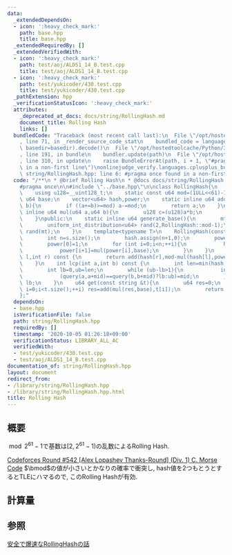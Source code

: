 ```yaml
---
data:
  _extendedDependsOn:
  - icon: ':heavy_check_mark:'
    path: base.hpp
    title: base.hpp
  _extendedRequiredBy: []
  _extendedVerifiedWith:
  - icon: ':heavy_check_mark:'
    path: test/aoj/ALDS1_14_B.test.cpp
    title: test/aoj/ALDS1_14_B.test.cpp
  - icon: ':heavy_check_mark:'
    path: test/yukicoder/430.test.cpp
    title: test/yukicoder/430.test.cpp
  _pathExtension: hpp
  _verificationStatusIcon: ':heavy_check_mark:'
  attributes:
    _deprecated_at_docs: docs/string/RollingHash.md
    document_title: Rolling Hash
    links: []
  bundledCode: "Traceback (most recent call last):\n  File \"/opt/hostedtoolcache/Python/3.9.0/x64/lib/python3.9/site-packages/onlinejudge_verify/documentation/build.py\"\
    , line 71, in _render_source_code_stat\n    bundled_code = language.bundle(stat.path,\
    \ basedir=basedir).decode()\n  File \"/opt/hostedtoolcache/Python/3.9.0/x64/lib/python3.9/site-packages/onlinejudge_verify/languages/cplusplus.py\"\
    , line 191, in bundle\n    bundler.update(path)\n  File \"/opt/hostedtoolcache/Python/3.9.0/x64/lib/python3.9/site-packages/onlinejudge_verify/languages/cplusplus_bundle.py\"\
    , line 310, in update\n    raise BundleErrorAt(path, i + 1, \"#pragma once found\
    \ in a non-first line\")\nonlinejudge_verify.languages.cplusplus_bundle.BundleErrorAt:\
    \ string/RollingHash.hpp: line 6: #pragma once found in a non-first line\n"
  code: "/**\n * @brief Rolling Hash\n * @docs docs/string/RollingHash.md\n */\n\n\
    #pragma once\n\n#include \"../base.hpp\"\n\nclass RollingHash{\n    using u64=uint64_t;\n\
    \    using u128=__uint128_t;\n    static const u64 mod=(1ULL<<61)-1;\n    const\
    \ u64 base;\n    vector<u64> hash,power;\n    static inline u64 add(u64 a,u64\
    \ b){\n        if ((a+=b)>=mod) a-=mod;\n        return a;\n    }\n    static\
    \ inline u64 mul(u64 a,u64 b){\n        u128 c=(u128)a*b;\n        return add(c>>61,c&mod);\n\
    \    }\npublic:\n    static inline u64 generate_base(){\n        mt19937_64 mt(chrono::steady_clock::now().time_since_epoch().count());\n\
    \        uniform_int_distribution<u64> rand(2,RollingHash::mod-1);\n        return\
    \ rand(mt);\n    }\n    template<typename T>\n    RollingHash(const T &s,u64 base):base(base){\n\
    \        int n=s.size();\n        hash.assign(n+1,0);\n        power.assign(n+1,0);\n\
    \        power[0]=1;\n        for (int i=0;i<n;++i){\n            hash[i+1]=add(mul(hash[i],base),s[i]);\n\
    \            power[i+1]=mul(power[i],base);\n        }\n    }\n    u64 query(int\
    \ l,int r) const {\n        return add(hash[r],mod-mul(hash[l],power[r-l]));\n\
    \    }\n    int lcp(int a,int b) const {\n        int len=min(hash.size()-a,hash.size()-b);\n\
    \        int lb=0,ub=len;\n        while (ub-lb>1){\n            int mid=(lb+ub)>>1;\n\
    \            (query(a,a+mid)==query(b,b+mid)?lb:ub)=mid;\n        }\n        return\
    \ lb;\n    }\n    u64 get(const string &t){\n        u64 res=0;\n        for (int\
    \ i=0;i<t.size();++i) res=add(mul(res,base),t[i]);\n        return res;\n    }\n\
    };"
  dependsOn:
  - base.hpp
  isVerificationFile: false
  path: string/RollingHash.hpp
  requiredBy: []
  timestamp: '2020-10-05 01:26:18+09:00'
  verificationStatus: LIBRARY_ALL_AC
  verifiedWith:
  - test/yukicoder/430.test.cpp
  - test/aoj/ALDS1_14_B.test.cpp
documentation_of: string/RollingHash.hpp
layout: document
redirect_from:
- /library/string/RollingHash.hpp
- /library/string/RollingHash.hpp.html
title: Rolling Hash
---
```

## 概要
$\bmod 2^{61}-1$で基数は$\left[2,2^{61}-1\right)$の乱数によるRolling Hash.

[Codeforces Round #542 [Alex Lopashev Thanks-Round] (Div. 1) C. Morse Code](https://codeforces.com/contest/1129/problem/C) $\bmod$の値が小さいとかなりの確率で衝突し, hash値を2つもとうとするとTLEにハマるので, このRolling Hashが有効.

## 計算量

## 参照
[安全で爆速なRollingHashの話](https://qiita.com/keymoon/items/11fac5627672a6d6a9f6)